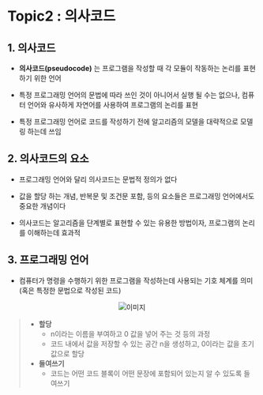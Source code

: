 
# Topic2 : 의사코드


## 1. 의사코드

 - **의사코드(pseudocode)** 는 프로그램을 작성할 때 각 모듈이 작동하는 논리를 표현하기 위한 언어

 - 특정 프로그래밍 언어의 문법에 따라 쓰인 것이 아니어서 실행 될 수는 없으나, 컴퓨터 언어와 유사하게 자연어를 사용하여 프로그램의 논리를 표현

 - 특정 프로그래밍 언어로 코드를 작성하기 전에 알고리즘의 모델을 대략적으로 모델링 하는데 쓰임 


## 2. 의사코드의 요소

 - 프로그래밍 언어와 달리 의사코드는 문법적 정의가 없다

 - 값을 할당 하는 개념, 반복문 및 조건문 포함, 등의 요소들은 프로그래밍 언어에서도 중요한 개념이다

 - 의사코드는 알고리즘을 단계별로 표현할 수 있는 유용한 방법이자, 프로그램의 논리를 이해하는데 효과적


 ## 3. 프로그래밍 언어

 - 컴퓨터가 명령을 수행하기 위한 프로그램을 작성하는데 사용되는 기호 체계를 의미(혹은 특정한 문법으로 작성된 코드)


<center>

![이미지](https://cphinf.pstatic.net/mooc/20170720_35/1500529161060WaGgq_PNG/2.1_-01.png)

</center>

> - **할당**
>   - n이라는 이름을 부여하고 0 값을 넣어 주는 것 등의 과정
>   - 코드 내에서 값을 저장할 수 있는 공간 n을 생성하고, 0이라는 값을 초기값으로 할당
> - **들여쓰기**
>   - 코드는 어떤 코드 블록이 어떤 문장에 포함되어 있는지 알 수 있도록 들여쓰기
